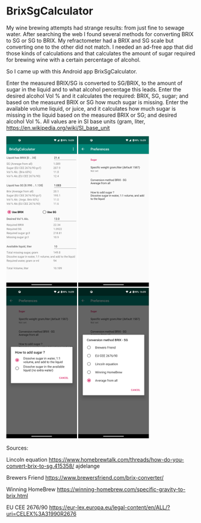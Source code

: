 # BrixSgCalculator

My wine brewing attempts had strange results: from just fine to sewage water.
After searching the web I found several methods for converting BRIX to SG or SG to BRIX.
My refractometer had a BRIX and SG scale but converting one to the other did not match.
I needed an ad-free app that did those kinds of calculations and
that calculates the amount of sugar required for brewing wine with a certain percentage of alcohol.

So I came up with this Android app BrixSgCalculator.

Enter the measured BRIX/SG is converted to SG/BRIX, to the amount of sugar in the liquid and to what alcohol percentage this leads.
Enter the desired alcohol Vol % and it calculates the required: BRIX, SG, sugar; and based on the measured BRIX or SG how much sugar is missing.
Enter the available volume liquid, or juice, and it calculates how much sugar is missing in the liquid based on the measured BRIX or SG; and desired alcohol Vol %.
All values are in SI base units (gram, liter,  https://en.wikipedia.org/wiki/SI_base_unit

<img src="Screenshots/main.png" height="400" alt="Screenshot" /> <img src="Screenshots/prefs.png" height="400" alt="Screenshot"/> <img src="Screenshots/sugar.png" height="400" alt="Screenshot"/> <img src="Screenshots/conv.png" height="400" alt="Screenshot"/>


Sources:

 Lincoln equation   https://www.homebrewtalk.com/threads/how-do-you-convert-brix-to-sg.415358/   ajdelange

 Brewers Friend     https://www.brewersfriend.com/brix-converter/

 Winning HomeBrew   https://winning-homebrew.com/specific-gravity-to-brix.html

 EU CEE 2676/90     https://eur-lex.europa.eu/legal-content/en/ALL/?uri=CELEX%3A31990R2676




